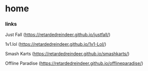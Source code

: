 # home

### links

Just Fall (https://retardedreindeer.github.io/justfall/)

1v1.lol (https://retardedreindeer.github.io/1v1-Lol/)

Smash Karts (https://retardedreindeer.github.io/smashkarts/)

Offline Paradise (https://retardedreindeer.github.io/offlineparadise/)

